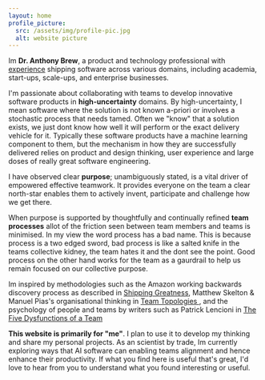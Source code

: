 ```yaml
---
layout: home
profile_picture:
  src: /assets/img/profile-pic.jpg
  alt: website picture
---
```


<p>

Im <b>Dr. Anthony Brew</b>, a product and technology professional with <a href="cv.html">experience</a> shipping software across various domains, including academia, start-ups, scale-ups, and enterprise businesses. 

</p>
<p>
I'm passionate about collaborating with teams to develop innovative software products in <b>high-uncertainty</b> domains.
By high-uncertainty, I mean software where the solution is not known a-priori or involves a stochastic process that needs tamed. Often we "know" that a solution exists, we just dont know how well it will perform or the exact delivery vehicle for it. Typically these software products have a machine learning component to them, but the mechanism in how they are successfully delivered relies on product and design thinking, user experience and large doses of really great software engineering.
</p>
<p>
I have observed clear <b>purpose</b>; unambiguously stated, is a vital driver of empowered effective teamwork. It provides everyone on the team a clear north-star enables them to actively invent, participate and challenge how we get there. 
</p>
<p>
When purpose is supported by thoughtfully and continually refined <b>team processes</b> allot of the friction seen between team members and teams is minimised. In my view the word process has a bad name. This is because process is a two edged sword, bad process is like a salted knife in the teams collective kidney, the team hates it and the dont see the point. Good process on the other hand works for the team as a gaurdrail to help us remain focused on our collective purpose. 
</p>

<p>

Im inspired by methodologies such as the Amazon working backwards discovery process as described in <a href="https://amzn.to/3Na7Sh6">Shipping Greatness</a>, Matthew Skelton & Manuel Pias's organisational thinking in <a href="https://amzn.to/3Nam0XO"> Team Topologies </a>, and the psychology of people and teams by writers such as Patrick Lencioni in <a href="https://amzn.to/43Ccz8X">The Five Dysfunctions of a Team </a>
</p>

<p>

<b>This website is primarily for "me"</b>. I plan to use it to develop my thinking and share my personal projects.
As an scientist by trade, Im currently exploring ways that AI software can enabling teams alignment and hence enhance their productivity.
If what you find here is useful that's great, I'd love to hear from you to understand what you found interesting or useful.
</p>
